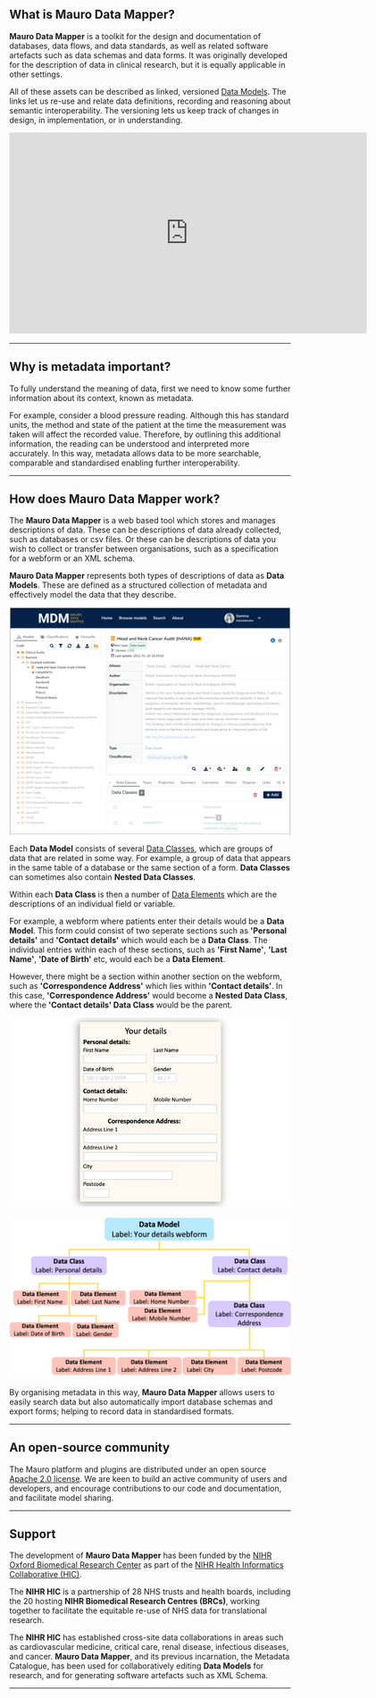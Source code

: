 ## What is Mauro Data Mapper?

**Mauro Data Mapper** is a toolkit for the design and documentation of
databases, data flows, and data standards, as well as related software
artefacts such as data schemas and data forms.  It was originally
developed for the description of data in clinical research, but it is
equally applicable in other settings.

All of these assets can be described as linked, versioned [Data
Models](../glossary/data-model/data-model.md).  The links let us
re-use and relate data definitions, recording and reasoning about
semantic interoperability.  The versioning lets us keep track of
changes in design, in implementation, or in understanding.

<iframe src="https://player.vimeo.com/video/186242194" width="640" height="360" frameborder="0" allow="autoplay; fullscreen" allowfullscreen></iframe>

---

## Why is metadata important?

To fully understand the meaning of data, first we need to know some further information about its context, known as metadata. 

For example, consider a blood pressure reading. Although this has standard units, the method and state of the patient at the time the measurement was taken will affect the recorded value. Therefore, by outlining this additional information, the reading can be understood and interpreted more accurately. In this way, metadata allows data to be more searchable, comparable and standardised enabling further interoperability.

---

## How does Mauro Data Mapper work?

The **Mauro Data Mapper** is a web based tool which stores and manages descriptions of data. These can be descriptions of data already collected, such as databases or csv files. Or these can be descriptions of data you wish to collect or transfer between organisations, such as a specification for a webform or an XML schema. 

**Mauro Data Mapper** represents both types of descriptions of data as **Data Models**. These are defined as a structured collection of metadata and effectively model the data that they describe.


![Mauro Data Mapper main screen](mdm-main-screen.png)

Each **Data Model** consists of several [Data Classes](../glossary/data-class/data-class.md), which are groups of data that are related in some way. For example, a group of data that appears in the same table of a database or the same section of a form. **Data Classes** can sometimes also contain **Nested Data Classes**.

Within each **Data Class** is then a number of [Data Elements](../glossary/data-element/data-element.md) which are the descriptions of an individual field or variable.

For example, a webform where patients enter their details would be a **Data Model**. This form could consist of two seperate sections such as **'Personal details'** and **'Contact details'** which would each be a **Data Class**. The individual entries within each of these sections, such as **'First Name'**, **'Last Name'**, **'Date of Birth'** etc, would each be a **Data Element**.

However, there might be a section within another section on the webform, such as **'Correspondence Address'** which lies within **'Contact details'**. In this case, **'Correspondence Address'** would become a **Nested Data Class**, where the **'Contact details' Data Class** would be the parent. 

![Webform Data Model example](../glossary/data-model/your-details-webform.png)
 
![Flowchart of Webform Data Model example](../glossary/data-model/data-model-flowchart.png)

By organising metadata in this way, **Mauro Data Mapper** allows users to easily search data but also automatically import database schemas and export forms; helping to record data in standardised formats.

---

## An open-source community

The Mauro platform and plugins are distributed under an open source [Apache 2.0 license](http://oss-watch.ac.uk/resources/apache2). We are keen 
to build an active community of users and developers, and encourage contributions to our code and documentation, and facilitate model sharing.  

---   

## Support

The development of **Mauro Data Mapper** has been funded by the [NIHR Oxford Biomedical Research Center](https://oxfordbrc.nihr.ac.uk) as part of the [NIHR Health Informatics Collaborative (HIC)](https://hic.nihr.ac.uk). 

The **NIHR HIC** is a partnership of 28 NHS trusts and health boards, including the 20 hosting **NIHR Biomedical Research Centres (BRCs)**, working together to facilitate the equitable re-use of NHS data for translational research. 

The **NIHR HIC** has established cross-site data collaborations in areas such as cardiovascular medicine, critical
care, renal disease, infectious diseases, and cancer. **Mauro Data Mapper**, and its previous incarnation, the Metadata Catalogue, has been used for
collaboratively editing **Data Models** for research, and for generating software artefacts such as XML Schema.

---
